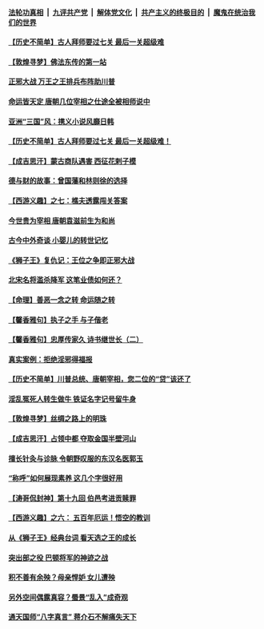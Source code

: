 

####  [法轮功真相](../../../../basic/blob/master/README.md?t=11270631) &nbsp;|&nbsp; [九评共产党](../../../../9ping.md/blob/master/README.md?t=11270631) &nbsp;|&nbsp; [解体党文化](../../../../jtdwh.md/blob/master/README.md?t=11270631)  &nbsp;|&nbsp; [共产主义的终极目的](../../../../gczydzjmd.md/blob/master/README.md?t=11270631) &nbsp;|&nbsp; [魔鬼在统治我们的世界](../../../../mgztzwmdsj.md/blob/master/README.md?t=11270631) 

#### [【历史不简单】古人拜师要过七关 最后一关超级难](../pages/prog647/a102995731.md?t=11270631) 

#### [【敦煌寻梦】佛法东传的第一站](../pages/prog647/a102995712.md?t=11270631) 

#### [正邪大战 万王之王排兵布阵助川普](../pages/prog647/a102995225.md?t=11270631) 

#### [命运皆天定 唐朝几位宰相之仕途全被相师说中](../pages/prog647/a102994955.md?t=11270631) 

#### [亚洲“三国”风：携义小说风靡日韩](../pages/prog647/a102994932.md?t=11270631) 

#### [【历史不简单】古人拜师要过七关 最后一关超级难！](../pages/prog647/a102994747.md?t=11270631) 

#### [【成吉思汗】蒙古商队遇害 西征花剌子模](../pages/prog647/a102994412.md?t=11270631) 

#### [德与财的故事：曾国藩和林则徐的选择](../pages/prog647/a102994112.md?t=11270631) 

#### [【西游义趣】之七：樵夫透露闯关答案](../pages/prog647/a102993633.md?t=11270631) 

#### [今世贵为宰相 唐朝袁滋前生为和尚](../pages/prog647/a102993353.md?t=11270631) 

#### [古今中外奇谈 小婴儿的转世记忆](../pages/prog647/a102993346.md?t=11270631) 

#### [《狮子王》复仇记：王位之争即正邪大战](../pages/prog647/a102992567.md?t=11270631) 

#### [北宋名将滥杀降军 这笔业债如何还？](../pages/prog647/a102992080.md?t=11270631) 

#### [【命理】善恶一念之转 命运随之转](../pages/prog647/a102992065.md?t=11270631) 

#### [【馨香雅句】执子之手 与子偕老](../pages/prog647/a102991892.md?t=11270631) 

#### [【馨香雅句】忠厚传家久 诗书继世长（二）](../pages/prog647/a102991886.md?t=11270631) 

#### [真实案例：拒绝淫邪得福报](../pages/prog647/a102991556.md?t=11270631) 

#### [【历史不简单】川普总统、唐朝宰相，您二位的“贷”该还了](../pages/prog647/a102990980.md?t=11270631) 

#### [淫乱冤死人转生做牛 铁证名字记号留牛身](../pages/prog647/a102991232.md?t=11270631) 

#### [【敦煌寻梦】丝绸之路上的明珠](../pages/prog647/a102991198.md?t=11270631) 

#### [【成吉思汗】占领中都 夺取金国半壁河山](../pages/prog647/a102990687.md?t=11270631) 

#### [擅长针灸与诊脉 令朝野叹服的东汉名医郭玉](../pages/prog647/a102990569.md?t=11270631) 

#### [“称呼”如何展现素养 这几个字很好用](../pages/prog647/a102990562.md?t=11270631) 

#### [【涛哥侃封神】第十九回 伯邑考进贡赎罪](../pages/prog647/a102989788.md?t=11270631) 

#### [【西游义趣】之六： 五百年厄运！悟空的教训](../pages/prog647/a102989225.md?t=11270631) 

#### [从《狮子王》经典台词 看天选之王的成长](../pages/prog647/a102989809.md?t=11270631) 

#### [突出部之役 巴顿将军的神迹之战](../pages/prog647/a102989804.md?t=11270631) 

#### [积不善有余殃？母亲悍妒 女儿遭殃](../pages/prog647/a102988970.md?t=11270631) 

#### [另外空间偶露真容？蜃景“乱入”成奇观](../pages/prog647/a102988963.md?t=11270631) 

#### [通天国师“八字真言” 蒋介石不解痛失天下](../pages/prog647/a102988921.md?t=11270631) 

